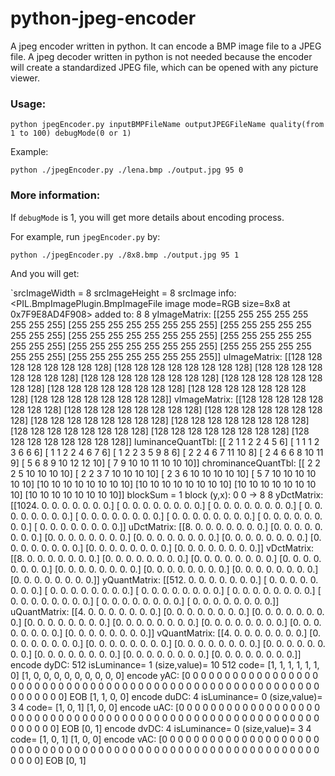 # python-jpeg-encoder

A jpeg encoder written in python. It can encode a BMP image file to a JPEG file. A jpeg decoder written in python is not needed because the encoder will create a standardized JPEG file, which can be opened with any picture viewer.

### **Usage:**

`python jpegEncoder.py inputBMPFileName outputJPEGFileName quality(from 1 to 100) debugMode(0 or 1)`

Example:

`python ./jpegEncoder.py ./lena.bmp ./output.jpg 95 0`

### **More information:**

If `debugMode` is 1, you will get more details about encoding process.

For example, run `jpegEncoder.py` by:

`python ./jpegEncoder.py ./8x8.bmp ./output.jpg 95 1`

And you will get:

`srcImageWidth = 8 srcImageHeight = 8
srcImage info:
 <PIL.BmpImagePlugin.BmpImageFile image mode=RGB size=8x8 at 0x7F9E8AD4F908>
added to:  8 8
yImageMatrix:
 [[255 255 255 255 255 255 255 255]
 [255 255 255 255 255 255 255 255]
 [255 255 255 255 255 255 255 255]
 [255 255 255 255 255 255 255 255]
 [255 255 255 255 255 255 255 255]
 [255 255 255 255 255 255 255 255]
 [255 255 255 255 255 255 255 255]
 [255 255 255 255 255 255 255 255]]
uImageMatrix:
 [[128 128 128 128 128 128 128 128]
 [128 128 128 128 128 128 128 128]
 [128 128 128 128 128 128 128 128]
 [128 128 128 128 128 128 128 128]
 [128 128 128 128 128 128 128 128]
 [128 128 128 128 128 128 128 128]
 [128 128 128 128 128 128 128 128]
 [128 128 128 128 128 128 128 128]]
vImageMatrix:
 [[128 128 128 128 128 128 128 128]
 [128 128 128 128 128 128 128 128]
 [128 128 128 128 128 128 128 128]
 [128 128 128 128 128 128 128 128]
 [128 128 128 128 128 128 128 128]
 [128 128 128 128 128 128 128 128]
 [128 128 128 128 128 128 128 128]
 [128 128 128 128 128 128 128 128]]
luminanceQuantTbl:
 [[ 2  1  1  2  2  4  5  6]
 [ 1  1  1  2  3  6  6  6]
 [ 1  1  2  2  4  6  7  6]
 [ 1  2  2  3  5  9  8  6]
 [ 2  2  4  6  7 11 10  8]
 [ 2  4  6  6  8 10 11  9]
 [ 5  6  8  9 10 12 12 10]
 [ 7  9 10 10 11 10 10 10]]
chrominanceQuantTbl:
 [[ 2  2  2  5 10 10 10 10]
 [ 2  2  3  7 10 10 10 10]
 [ 2  3  6 10 10 10 10 10]
 [ 5  7 10 10 10 10 10 10]
 [10 10 10 10 10 10 10 10]
 [10 10 10 10 10 10 10 10]
 [10 10 10 10 10 10 10 10]
 [10 10 10 10 10 10 10 10]]
blockSum =  1
block (y,x):  0 0  ->  8 8
yDctMatrix:
 [[1024.    0.    0.    0.    0.    0.    0.    0.]
 [   0.    0.    0.    0.    0.    0.    0.    0.]
 [   0.    0.    0.    0.    0.    0.    0.    0.]
 [   0.    0.    0.    0.    0.    0.    0.    0.]
 [   0.    0.    0.    0.    0.    0.    0.    0.]
 [   0.    0.    0.    0.    0.    0.    0.    0.]
 [   0.    0.    0.    0.    0.    0.    0.    0.]
 [   0.    0.    0.    0.    0.    0.    0.    0.]]
uDctMatrix:
 [[8. 0. 0. 0. 0. 0. 0. 0.]
 [0. 0. 0. 0. 0. 0. 0. 0.]
 [0. 0. 0. 0. 0. 0. 0. 0.]
 [0. 0. 0. 0. 0. 0. 0. 0.]
 [0. 0. 0. 0. 0. 0. 0. 0.]
 [0. 0. 0. 0. 0. 0. 0. 0.]
 [0. 0. 0. 0. 0. 0. 0. 0.]
 [0. 0. 0. 0. 0. 0. 0. 0.]]
vDctMatrix:
 [[8. 0. 0. 0. 0. 0. 0. 0.]
 [0. 0. 0. 0. 0. 0. 0. 0.]
 [0. 0. 0. 0. 0. 0. 0. 0.]
 [0. 0. 0. 0. 0. 0. 0. 0.]
 [0. 0. 0. 0. 0. 0. 0. 0.]
 [0. 0. 0. 0. 0. 0. 0. 0.]
 [0. 0. 0. 0. 0. 0. 0. 0.]
 [0. 0. 0. 0. 0. 0. 0. 0.]]
yQuantMatrix:
 [[512.   0.   0.   0.   0.   0.   0.   0.]
 [  0.   0.   0.   0.   0.   0.   0.   0.]
 [  0.   0.   0.   0.   0.   0.   0.   0.]
 [  0.   0.   0.   0.   0.   0.   0.   0.]
 [  0.   0.   0.   0.   0.   0.   0.   0.]
 [  0.   0.   0.   0.   0.   0.   0.   0.]
 [  0.   0.   0.   0.   0.   0.   0.   0.]
 [  0.   0.   0.   0.   0.   0.   0.   0.]]
uQuantMatrix:
 [[4. 0. 0. 0. 0. 0. 0. 0.]
 [0. 0. 0. 0. 0. 0. 0. 0.]
 [0. 0. 0. 0. 0. 0. 0. 0.]
 [0. 0. 0. 0. 0. 0. 0. 0.]
 [0. 0. 0. 0. 0. 0. 0. 0.]
 [0. 0. 0. 0. 0. 0. 0. 0.]
 [0. 0. 0. 0. 0. 0. 0. 0.]
 [0. 0. 0. 0. 0. 0. 0. 0.]]
vQuantMatrix:
 [[4. 0. 0. 0. 0. 0. 0. 0.]
 [0. 0. 0. 0. 0. 0. 0. 0.]
 [0. 0. 0. 0. 0. 0. 0. 0.]
 [0. 0. 0. 0. 0. 0. 0. 0.]
 [0. 0. 0. 0. 0. 0. 0. 0.]
 [0. 0. 0. 0. 0. 0. 0. 0.]
 [0. 0. 0. 0. 0. 0. 0. 0.]
 [0. 0. 0. 0. 0. 0. 0. 0.]]
encode dyDC: 512
isLuminance= 1 (size,value)= 10 512 code= [1, 1, 1, 1, 1, 1, 0] [1, 0, 0, 0, 0, 0, 0, 0, 0, 0]
encode yAC: [0 0 0 0 0 0 0 0 0 0 0 0 0 0 0 0 0 0 0 0 0 0 0 0 0 0 0 0 0 0 0 0 0 0 0 0 0
 0 0 0 0 0 0 0 0 0 0 0 0 0 0 0 0 0 0 0 0 0 0 0 0 0 0]
EOB [1, 1, 0, 0]
encode duDC: 4
isLuminance= 0 (size,value)= 3 4 code= [1, 0, 1] [1, 0, 0]
encode uAC: [0 0 0 0 0 0 0 0 0 0 0 0 0 0 0 0 0 0 0 0 0 0 0 0 0 0 0 0 0 0 0 0 0 0 0 0 0
 0 0 0 0 0 0 0 0 0 0 0 0 0 0 0 0 0 0 0 0 0 0 0 0 0 0]
EOB [0, 1]
encode dvDC: 4
isLuminance= 0 (size,value)= 3 4 code= [1, 0, 1] [1, 0, 0]
encode vAC: [0 0 0 0 0 0 0 0 0 0 0 0 0 0 0 0 0 0 0 0 0 0 0 0 0 0 0 0 0 0 0 0 0 0 0 0 0
 0 0 0 0 0 0 0 0 0 0 0 0 0 0 0 0 0 0 0 0 0 0 0 0 0 0]
EOB [0, 1]





